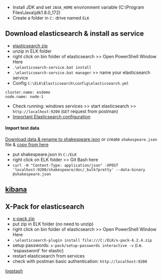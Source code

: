 * Install JDK and set `JAVA_HOME` environment variable (C:\Program Files\Java\jdk1.8.0_172)
* Create a folder in `C:` drive named `ELK`    

## Download elasticsearch & install as service
* [elasticsearch zip](https://www.elastic.co/guide/en/elasticsearch/reference/current/zip-windows.html)   
* unzip in ELK folder
* right click on bin folder of elasticsearch >> Open PowerShell Window Here
* `.\elasticsearch-service.bat install`
* `.\elasticsearch-service.bat manager` >> name your elasticsearch service
* Config
`C:\ELK\Elasticsearch\config\elasticsearch.yml`
```
cluster.name: esdemo
node.name: node-1
```
* Check running: windows services >> start elasticsearch >> `http://localhost:9200` (`GET` request from postman)
* [Important Elasticsearch configuration](https://www.elastic.co/guide/en/elasticsearch/reference/current/important-settings.html)

#### Import test data
[Download data & rename to shakespeare.json](http://media.sundog-soft.com/es6/shakespeare_6.0.json) or create `shakespeare.json` file & [copy from here](https://www.elastic.co/guide/en/kibana/3.0/snippets/shakespeare.json)
* put shakespeare.json in `C:/ELK`
* right click on ELK folder >> Git Bash here
* `curl -H "Content-Type: application/json" -XPOST 'localhost:9200/shakespeare/doc/_bulk?pretty' --data-binary @shakespeare.json`

## [kibana](https://www.elastic.co/guide/en/kibana/current/windows.html)   

## X-Pack for elasticsearch
* [x-pack zip](https://www.elastic.co/guide/en/elasticsearch/reference/6.2/installing-xpack-es.html)
* put zip in ELK folder (no need to unzip)
* right click on bin folder of elasticsearch >> Open PowerShell Window Here
* `.\elasticsearch-plugin install file:///C:/ELK/x-pack-6.2.4.zip`
* setup passwords: `x-pack/setup-passwords interactive -v` (i.e. 'espassword' for elastic)
* restart elasticsearch from services
* check with postman basic authentication: `http://localhost:9200`


[logstash]()   


